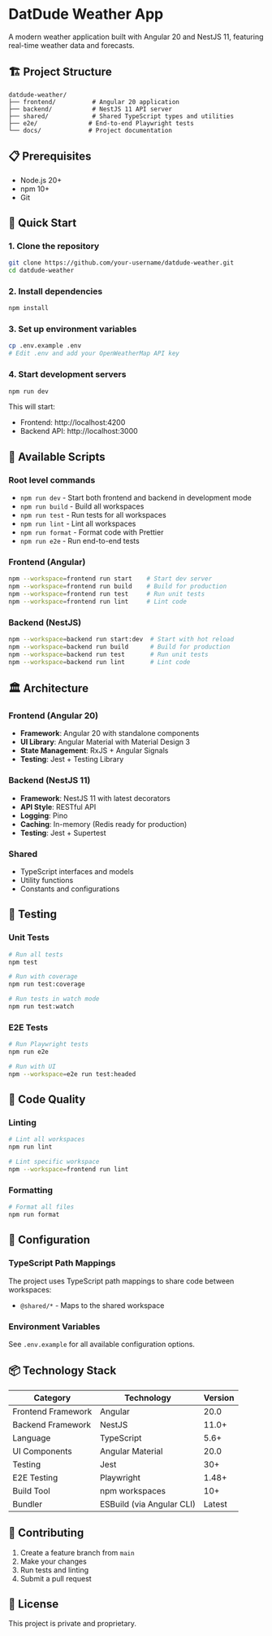 # DatDude Weather App

A modern weather application built with Angular 20 and NestJS 11, featuring real-time weather data and forecasts.

## 🏗️ Project Structure

```
datdude-weather/
├── frontend/          # Angular 20 application
├── backend/           # NestJS 11 API server
├── shared/            # Shared TypeScript types and utilities
├── e2e/              # End-to-end Playwright tests
└── docs/             # Project documentation
```

## 📋 Prerequisites

- Node.js 20+ 
- npm 10+
- Git

## 🚀 Quick Start

### 1. Clone the repository
```bash
git clone https://github.com/your-username/datdude-weather.git
cd datdude-weather
```

### 2. Install dependencies
```bash
npm install
```

### 3. Set up environment variables
```bash
cp .env.example .env
# Edit .env and add your OpenWeatherMap API key
```

### 4. Start development servers
```bash
npm run dev
```

This will start:
- Frontend: http://localhost:4200
- Backend API: http://localhost:3000

## 📝 Available Scripts

### Root level commands
- `npm run dev` - Start both frontend and backend in development mode
- `npm run build` - Build all workspaces
- `npm run test` - Run tests for all workspaces
- `npm run lint` - Lint all workspaces
- `npm run format` - Format code with Prettier
- `npm run e2e` - Run end-to-end tests

### Frontend (Angular)
```bash
npm --workspace=frontend run start    # Start dev server
npm --workspace=frontend run build    # Build for production
npm --workspace=frontend run test     # Run unit tests
npm --workspace=frontend run lint     # Lint code
```

### Backend (NestJS)
```bash
npm --workspace=backend run start:dev  # Start with hot reload
npm --workspace=backend run build      # Build for production
npm --workspace=backend run test       # Run unit tests
npm --workspace=backend run lint       # Lint code
```

## 🏛️ Architecture

### Frontend (Angular 20)
- **Framework**: Angular 20 with standalone components
- **UI Library**: Angular Material with Material Design 3
- **State Management**: RxJS + Angular Signals
- **Testing**: Jest + Testing Library

### Backend (NestJS 11)
- **Framework**: NestJS 11 with latest decorators
- **API Style**: RESTful API
- **Logging**: Pino
- **Caching**: In-memory (Redis ready for production)
- **Testing**: Jest + Supertest

### Shared
- TypeScript interfaces and models
- Utility functions
- Constants and configurations

## 🧪 Testing

### Unit Tests
```bash
# Run all tests
npm test

# Run with coverage
npm run test:coverage

# Run tests in watch mode
npm run test:watch
```

### E2E Tests
```bash
# Run Playwright tests
npm run e2e

# Run with UI
npm --workspace=e2e run test:headed
```

## 🎨 Code Quality

### Linting
```bash
# Lint all workspaces
npm run lint

# Lint specific workspace
npm --workspace=frontend run lint
```

### Formatting
```bash
# Format all files
npm run format
```

## 🔧 Configuration

### TypeScript Path Mappings
The project uses TypeScript path mappings to share code between workspaces:
- `@shared/*` - Maps to the shared workspace

### Environment Variables
See `.env.example` for all available configuration options.

## 📦 Technology Stack

| Category | Technology | Version |
|----------|-----------|---------|
| Frontend Framework | Angular | 20.0 |
| Backend Framework | NestJS | 11.0+ |
| Language | TypeScript | 5.6+ |
| UI Components | Angular Material | 20.0 |
| Testing | Jest | 30+ |
| E2E Testing | Playwright | 1.48+ |
| Build Tool | npm workspaces | 10+ |
| Bundler | ESBuild (via Angular CLI) | Latest |

## 🤝 Contributing

1. Create a feature branch from `main`
2. Make your changes
3. Run tests and linting
4. Submit a pull request

## 📄 License

This project is private and proprietary.